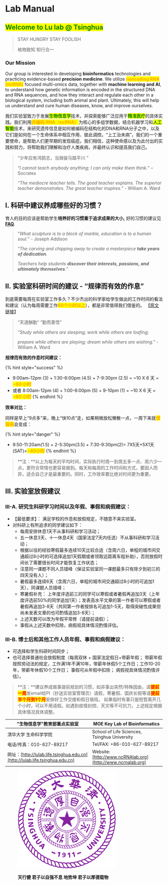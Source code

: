 # Lab Manual

## <mark style="color:green;">**Welcome to Lu lab @ Tsinghua**</mark>

> STAY HUNGRY  STAY FOOLISH
>
> 格物致知  知行合一

### Our Mission

Our group is interested in developing **bioinformatics** technologies and practicing evidence-based **precision medicine**. We utilize <mark style="color:orange;">**noncoding RNA (ncRNA)**</mark> focused multi-omics data, together with **machine learning and AI**, to understand how genetic information is encoded in the structured DNA and RNA sequences, and how they interact and regulate each other in a biological system, including both animal and plant. Ultimately, this will help us understand and cure human diseases, know, and improve ourselves.

我们实验室致力于发展<mark style="color:green;">**生物信息学**</mark>技术，并探索能够广泛应用于<mark style="color:green;">**精准医疗**</mark>的具体实践。我们利用<mark style="color:orange;">**非编码 RNA**</mark><mark style="color:orange;">（</mark><mark style="color:orange;">**ncRNA）**</mark>为核心的多组学数据，结合机器学习和<mark style="color:green;">**人工智能**</mark>技术，来研究遗传信息是如何被编码在结构化的DNA和RNA分子之中，以及它们是如何在一个生命体系中相互作用、彼此调控。“上工治未病”，我们的一个重要使命，是帮助人们更早期的发现癌症。我们相信，这种使命感以及为此付出的实践和努力，将帮助我们理解和治疗人类疾病，并最终认识和提高我们自己。

> “少年应有鸿鹄志，当骑骏马踏平川 ” &#x20;
>
> “_I cannot teach anybody anything; I can only make them think._" – Socrates
>
> _“The mediocre teacher tells. The good teacher explains. The superior teacher demonstrates. The great teacher inspires.”_   - William A. Ward



## I. 科研中建议养成哪些好的习惯？

育人的目的应该是帮助学生**培养好的习惯重于追求成果的大小,** 好的习惯的建议见 [**FAQ**](faq.md#habbit).&#x20;

> "_What sculpture is to a block of marble, education is to a human soul._"  - Joseph Addison
>
> “_The carving and chipping away to create a masterpiece **take years of dedication**._&#x20;
>
> _Teachers help students **discover their interests, passions, and ultimately themselves**._”



## II. 实验室科研时间的建议 - “规律而有效的作息”

到底需要每周在实验室工作多久？不少杰出的科学家给学生做出的工作时间的看法和建议（认为每周需要工作<mark style="color:orange;">**60个小时以上**</mark>），都是非常值得我们借鉴的。 【[原文链接](https://app.yinxiang.com/fx/c0d05045-6620-4fbc-8ce6-06c5b799fc98)】

> “天道酬勤”  “勤而善悟”  &#x20;
>
> _"Study while others are sleeping;  work while others are loafing;_
>
> _prepare while others are playing; dream while others are wishing."_    - William A. Ward

**规律而有效的作息时间建议：**

{% hint style="success" %}
* 9:00am-12pm (3) + 1:30-6:00pm (4.5) + 7-9:30pm (2.5) = \~10  X 6 天 = <mark style="color:orange;">**\~60 小时**</mark>
* 或者 8:00am-12pm (4) + 1:00-6:00pm (5) + 9-10pm (1) = \~10  X 6 天 = <mark style="color:orange;">**\~60 小时**</mark>
{% endhint %}

**效率对比：**

同样是早上“9点多”来，晚上“快10点”走，如果稍微放松懒散一点，一周下来就<mark style="color:orange;">**很容易**</mark>会变成：

{% hint style="danger" %}
* 9:50-11:20am(1.5) + 2-5:30pm(3.5) + 7:30-9:30pm(2)= 7X5天+5X1天(SAT)=<mark style="color:orange;">**\~40小时**</mark>
{% endhint %}

> **注：**以上为每天的平均时间，实际执行时周一到周五多一点、周六少一点，更符合常情也更容易做到。每天和每周的工作时间和方式，要因人而异，适合自己才是最重要的。同时，工作效率要比绝对时间更为重要。



## III. 实验室放假建议

### III-A. 研究生科研学习时间以及年假、事假和病假建议：

* 【最低要求】： 满足学校的作息和放假规定，不随意不来实验室。
* 对科研上有所追求的同学建议如下：
  * 每周安排休息1天不从事科研和学习活动；
  * 五一休息3天，十一休息4天（国家法定7天内任选）不从事科研和学习活动；
  * 根据以往的经验寒假最多连续10天比较合适（含周六日，单程的城市间交通超过8小时的可选择追加1天假期或者领取远距离车程补助），否则放假时间长了需要很长时间才能恢复工作状态；
  * 注意同一课题不同人员错峰（保证实验室同一课题最多只有除夕到初三的四天没有人）；
  * 暑假最多连续6天（含周六日，单程的城市间交通超过8小时的可追加1天），同课题人员错峰；
  * 寒暑假补充： 上年度评选前三的同学可以寒假或者暑假再追加3天（上年度评选前50%的同学追加1天）；发表高水平文章的第一作者可以寒假或者暑假再追加3-8天（共同第一作者按排名可追加1-5天，取得突破性成果但尚未发表文章的也可酌情追加3-8天）；
  * 上述天数可以改为年假平常修（请提前请假）；
  * 事假从上述天数中扣除，病假视具体情况酌情评估。

### III-B. 博士后和其他工作人员年假、事假和病假建议：

* 可选择和学生科研时间同步；
* 也可选择普通社会放假制度（每周双休 + 国家法定假日+带薪年假； 带薪年假按照劳动法的规定，工作满1年不满10年，带薪年休假5个工作日；工作10-20年，带薪年休假10个工作日； 事假可从年假中扣除； 病假视具体情况酌情评估）。&#x20;

> **注：**建议养成做事提前规划的习惯，如非事出突然/特殊因由，请<mark style="color:red;">**提前一周**</mark>发email给PI（抄送实验室管理员）请假，寒暑假、国庆长假等请<mark style="color:red;">**提前半个月到1个月**</mark>安排好工作交接和假日值班。 如果临时有事只是短暂离开几个小时，可以不用请假。如遇到疫情封控、天灾等不可抗力，上述规定根据具体情况具体调整。 &#x20;



| "生物信息学"教育部重点实验室                                                           | MOE Key Lab of Bioinformatics                               |
| ------------------------------------------------------------------------- | ----------------------------------------------------------- |
| 清华大学 生命科学学院                                                               | School of Life Sciences, Tsinghua University                |
| 电话/传真：010-627-89217                                                       | Tel/FAX: +86-010-627-89217                                  |
| 网址：[http://lulab.life.tsinghua.edu.cn](http://lulab.life.tsinghua.edu.cn) | Website: [http://www.ncRNAlab.org](http://www.ncrnalab.org) |





<figure><img src=".gitbook/assets/image (2).png" alt=""><figcaption><p><strong>天行健  君子以自强不息        地势坤 君子以厚德载物</strong></p></figcaption></figure>


